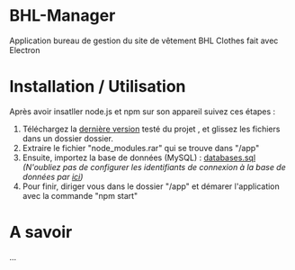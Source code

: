 # BHL-Manager
Application bureau de gestion du site de vêtement BHL Clothes fait avec Electron

# Installation / Utilisation 

Après avoir insatller node.js et npm sur son appareil suivez ces étapes :
1. Téléchargez la  [dernière version](https://github.com/epreuve-e4-quentin/BHL-Manager/releases/latest) testé du projet , et glissez les fichiers dans un dossier dossier.
2. Extraire le fichier "node_modules.rar" qui se trouve dans "/app"
3. Ensuite, importez la base de données (MySQL) : 
[databases.sql](https://raw.githubusercontent.com/epreuve-e4-quentin/BHL-Manager/master/private/database.sql)
_(N'oubliez pas de configurer les identifiants de connexion à la base de données par [ici](https://github.com/epreuve-e4-quentin/BHL-Manager/blob/master/app/model/Database.js#L7-L10))_
4. Pour finir, diriger vous dans le dossier "/app" et démarer l'application avec la commande "npm start"
    
# A savoir
...
